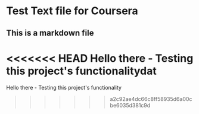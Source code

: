 #  Test Text file for Coursera

## This is a markdown file

<<<<<<< HEAD
Hello there - Testing this project's functionalitydat
=======
Hello there - Testing this project's functionality
>>>>>>> a2c92ae4dc66c8ff58935d6a00cbe6035d381c9d
